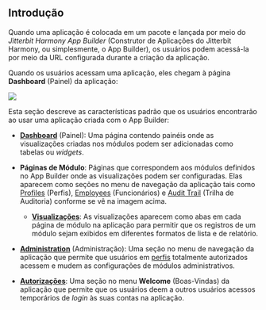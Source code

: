 [//]: # (Interface de Usuário da Aplicação)
[//]: # (This is a translation of Version 2, published on May 11, 2022.)


## Introdução

Quando uma aplicação é colocada em um pacote e lançada por meio do *Jitterbit Harmony App Builder* (Construtor de Aplicações do Jitterbit Harmony, ou simplesmente, o App Builder), os usuários podem acessá-la por meio da URL configurada durante a criação da aplicação.

Quando os usuários acessam uma aplicação, eles chegam à página **Dashboard** (Painel) da aplicação:

<span class="confluence-embedded-file-wrapper"><img src="https://success.jitterbit.com/download/attachments/142737959/app-builder_app-user-interface.png?version=1&modificationDate=1650034187889&api=v2" class="confluence-embedded-image confluence-external-resource" /></span>

Esta seção descreve as características padrão que os usuários encontrarão ao usar uma aplicação criada com o App Builder:

-   **[Dashboard](https://success.jitterbit.com/display/APP/Dashboards?showLanguage=pt_BR)** (Painel): Uma página contendo painéis onde as visualizações criadas nos módulos podem ser adicionadas como tabelas ou *widgets*.

-   **Páginas de Módulo**: Páginas que correspondem aos módulos definidos no App Builder onde as visualizações podem ser configuradas. Elas aparecem como seções no menu de navegação da aplicação tais como [Profiles](https://success.jitterbit.com/display/APP/Profiles?showLanguage=pt_BR) (Perfis), [Employees](https://success.jitterbit.com/display/APP/Employees?showLanguage=pt_BR) (Funcionários) e [Audit Trail](https://success.jitterbit.com/display/APP/Audit+Trail?showLanguage=pt_BR) (Trilha de Auditoria) conforme se vê na imagem acima.

    -   [**Visualizações**](https://success.jitterbit.com/display/APP/Views?showLanguage=pt_BR): As visualizações aparecem como abas em cada página de módulo na aplicação para permitir que os registros de um módulo sejam exibidos em diferentes formatos de lista e de relatório.

-   [**Administration**](https://success.jitterbit.com/display/APP/Administration?showLanguage=pt_BR) (Administração): Uma seção no menu de navegação da aplicação que permite que usuários em [perfis](https://success.jitterbit.com/display/APP/Profiles?showLanguage=pt_BR) totalmente autorizados acessem e mudem as configurações de módulos administrativos.

-   [**Autorizações**](https://success.jitterbit.com/display/APP/Authorizations?showLanguage=pt_BR): Uma seção no menu **Welcome** (Boas-Vindas) da aplicação que permite que os usuários deem a outros usuários acessos temporários de *login* às suas contas na aplicação.
